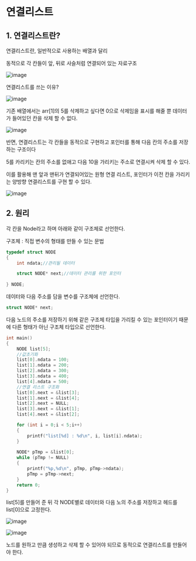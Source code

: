 # 연결리스트

## 1. 연결리스트란?

연결리스트란, 일반적으로 사용하는 배열과 달리

동적으로 각 칸들이 앞, 뒤로 사슬처럼 연결되어 있는 자료구조

![image](https://github.com/sc11046/Capstone/assets/121782720/94edd87b-5035-412c-aad6-17cfac449e07)

연결리스트를 쓰는 이유?

![image](https://github.com/sc11046/Capstone/assets/121782720/4e879c27-f5be-45d4-aba3-255a58f5f735)

기존 배열에서는 arr[1]의 5를 삭제하고 싶다면 0으로 삭제임을 표시를 해줄 뿐 데이터가 들어있던 칸을 삭제 할 수 없다.

![image](https://github.com/sc11046/Capstone/assets/121782720/5f512c80-f2a6-497c-a878-5e37b1cfed28)

반면, 연결리스트는 각 칸들을 동적으로 구현하고 포인터를 통해 다음 칸의 주소를 저장하는 구조이다

5를 카리키는 칸의 주소를 없애고 다음 10을 가리키는 주소로 연결시켜 삭제 할 수 있다.

이를 활용해 맨 앞과 맨뒤가 연결되어있는 원형 연결 리스트, 포인터가 이전 칸을 가리키는 양방향 연결리스트를 구현 할 수 있다.

![image](https://github.com/sc11046/Capstone/assets/121782720/648f0bff-927f-4430-ac38-fc374c52dd66)

## 2. 원리

각 칸을 Node라고 하며 아래와 같이 구조체로 선언한다.

구조체 : 직접 변수의 형태를 만들 수 있는 문법

```c
typedef struct NODE
{
	int ndata;//관리될 데이터

	struct NODE* next;//데이터 관리를 위한 포인터
	
} NODE;
```

데이터와 다음 주소를 담을 변수를 구조체에 선언한다.

```c
struct NODE* next;
```

다음 노드의 주소를 저장하기 위해 같은 구조체 타입을 가리킬 수 있는 포인터이기 때문에 다른 형태가 아닌 구조체 타입으로 선언한다.

```c
int main()
{
	NODE list[5];
	//값초기화
	list[0].ndata = 100;
	list[1].ndata = 200;
	list[2].ndata = 300;
	list[3].ndata = 400;
	list[4].ndata = 500;
	//연결 리스트 구조화
	list[0].next = &list[3];
	list[1].next = &list[4];
	list[2].next = NULL;
	list[3].next = &list[1];
	list[4].next = &list[2];

	for (int i = 0;i < 5;i++)
	{
		printf("list[%d] : %d\n", i, list[i].ndata);
	}
	
	NODE* pTmp = &list[0];
	while (pTmp != NULL)
	{
		printf("%p,%d\n", pTmp, pTmp->ndata);
		pTmp = pTmp->next;
	}
	return 0;
}
```

list[5]를 만들어 준 뒤 각 NODE별로 데이터와 다음 노의 주소를 저장하고 헤드를 list[0]으로 고정한다.

![image](https://github.com/sc11046/Capstone/assets/121782720/2c354876-c7bc-41d6-95f7-84c77df3e196)

![image](https://github.com/sc11046/Capstone/assets/121782720/558a2e99-9249-4772-8e60-24b7c2b537a5)

노드를 원하고 만큼 생성하고 삭제 할 수 있어야 되므로 동적으로 연결리스트를 만들어야 한다.

